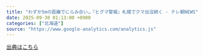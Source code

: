 ```yaml
---
title: "わずか5mの距離でにらみ合い…『ヒグマ警報』札幌でクマ出没続く - テレ朝NEWS"
date: 2025-09-30 01:13:00 +0900
categories: ["北海道"]
source: "https://www.google-analytics.com/analytics.js"
---
```


[出典はこちら](https://www.google-analytics.com/analytics.js)
